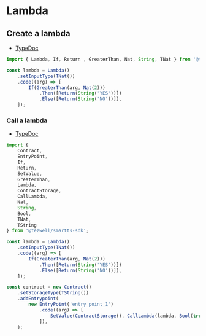 # Lambda

## Create a lambda

- [TypeDoc](https://romarq.github.io/smartts-sdk/api/modules/expression.html#Lambda-1)

```ts
import { Lambda, If, Return , GreaterThan, Nat, String, TNat } from '@tezwell/smartts-sdk';

const lambda = Lambda()
    .setInputType(TNat())
    .code((arg) => [
        If(GreaterThan(arg, Nat(2)))
            .Then([Return(String('YES'))])
            .Else([Return(String('NO'))]),
    ]);
```

### Call a lambda

- [TypeDoc](https://romarq.github.io/smartts-sdk/api/modules/expression.html#CallLambda)

```ts
import {
    Contract,
    EntryPoint,
    If,
    Return,
    SetValue,
    GreaterThan,
    Lambda,
    ContractStorage,
    CallLambda,
    Nat,
    String,
    Bool,
    TNat,
    TString
} from '@tezwell/smartts-sdk';

const lambda = Lambda()
    .setInputType(TNat())
    .code((arg) => [
        If(GreaterThan(arg, Nat(2)))
            .Then([Return(String('YES'))])
            .Else([Return(String('NO'))]),
    ]);

const contract = new Contract()
    .setStorageType(TString())
    .addEntrypoint(
        new EntryPoint('entry_point_1')
            .code((arg) => [
                SetValue(ContractStorage(), CallLambda(lambda, Bool(true))),
            ]),
    );
```
